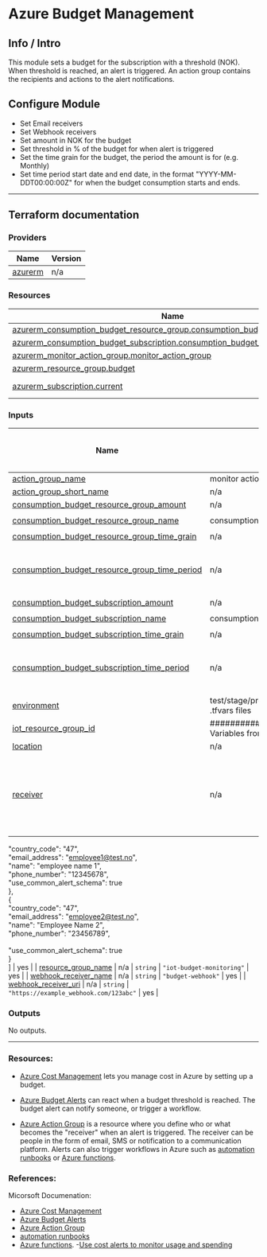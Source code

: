 # Azure Budget Management


## Info / Intro 
This module sets a budget for the subscription with a threshold (NOK). When threshold is reached, an alert is triggered. An action group contains the recipients and actions to the alert notifications. 



## Configure Module

- Set Email receivers 
- Set Webhook receivers 
- Set amount in NOK for the budget
- Set threshold in % of the budget for when alert is triggered
- Set the time grain for the budget, the period the amount is for (e.g. Monthly)
- Set time period start date and end date, in the format "YYYY-MM-DDT00:00:00Z" for when the budget consumption starts and ends.

-----------------------------------------------------------
## Terraform documentation 

### Providers

| Name | Version |
|------|---------|
| <a name="provider_azurerm"></a> [azurerm](#provider\_azurerm) | n/a |

### Resources

| Name | Type |
|------|------|
| [azurerm_consumption_budget_resource_group.consumption_budget_resource_group](https://registry.terraform.io/providers/hashicorp/azurerm/latest/docs/resources/consumption_budget_resource_group) | resource |
| [azurerm_consumption_budget_subscription.consumption_budget_subscription](https://registry.terraform.io/providers/hashicorp/azurerm/latest/docs/resources/consumption_budget_subscription) | resource |
| [azurerm_monitor_action_group.monitor_action_group](https://registry.terraform.io/providers/hashicorp/azurerm/latest/docs/resources/monitor_action_group) | resource |
| [azurerm_resource_group.budget](https://registry.terraform.io/providers/hashicorp/azurerm/latest/docs/resources/resource_group) | resource |
| [azurerm_subscription.current](https://registry.terraform.io/providers/hashicorp/azurerm/latest/docs/data-sources/subscription) | data source |

### Inputs

| Name | Description | Type | Default | Should Default be changed? |
|------|-------------|------|---------|:--------:|
| <a name="input_action_group_name"></a> [action\_group\_name](#input\_action\_group\_name) | monitor action group | `string` | `"monitor-action-group"` | yes |
| <a name="input_action_group_short_name"></a> [action\_group\_short\_name](#input\_action\_group\_short\_name) | n/a | `string` | `"budget-mon"` | yes |
| <a name="input_consumption_budget_resource_group_amount"></a> [consumption\_budget\_resource\_group\_amount](#input\_consumption\_budget\_resource\_group\_amount) | n/a | `number` | `10` | yes |
| <a name="input_consumption_budget_resource_group_name"></a> [consumption\_budget\_resource\_group\_name](#input\_consumption\_budget\_resource\_group\_name) | consumption budget resource group | `string` | `"consumption-budget-resource-group"` | yes |
| <a name="input_consumption_budget_resource_group_time_grain"></a> [consumption\_budget\_resource\_group\_time\_grain](#input\_consumption\_budget\_resource\_group\_time\_grain) | n/a | `string` | `"Monthly"` | no |
| <a name="input_consumption_budget_resource_group_time_period"></a> [consumption\_budget\_resource\_group\_time\_period](#input\_consumption\_budget\_resource\_group\_time\_period) | n/a | `list` | <pre>[<br>  "2022-03-01T00:00:00Z",<br>  "2023-01-01T00:00:00Z"<br>]</pre> | yes |
| <a name="input_consumption_budget_subscription_amount"></a> [consumption\_budget\_subscription\_amount](#input\_consumption\_budget\_subscription\_amount) | n/a | `number` | `10` | yes |
| <a name="input_consumption_budget_subscription_name"></a> [consumption\_budget\_subscription\_name](#input\_consumption\_budget\_subscription\_name) | consumption budget subscription | `string` | `"consumption-budget-subscription"` | yes |
| <a name="input_consumption_budget_subscription_time_grain"></a> [consumption\_budget\_subscription\_time\_grain](#input\_consumption\_budget\_subscription\_time\_grain) | n/a | `string` | `"Monthly"` | no |
| <a name="input_consumption_budget_subscription_time_period"></a> [consumption\_budget\_subscription\_time\_period](#input\_consumption\_budget\_subscription\_time\_period) | n/a | `list` | <pre>[<br>  "2022-04-01T00:00:00Z",<br>  "2023-01-01T00:00:00Z"<br>]</pre> | yes |
| <a name="input_environment"></a> [environment](#input\_environment) | test/stage/prod environment. This is set in .tfvars files | `string` | `""` | no |
| <a name="input_iot_resource_group_id"></a> [iot\_resource\_group\_id](#input\_iot\_resource\_group\_id) | ################################# Variables from other modules | `string` | `""` | no |
| <a name="input_location"></a> [location](#input\_location) | n/a | `string` | `"norwayeast"` | no |
| <a name="input_receiver"></a> [receiver](#input\_receiver) | n/a | <pre>list(object({<br>        name                    = string<br>        email_address           = string<br>        country_code            = string<br>        phone_number            = string<br>        use_common_alert_schema = bool<br>    }))</pre> | <pre>[<br>  {<br>  
  "country_code": "47",<br>    "email_address": "employee1@test.no",<br>    "name": "employee name 1",<br>    "phone_number": "12345678",<br>    "use_common_alert_schema": true<br>  },<br>  {<br>    "country_code": "47",<br>    "email_address": "employee2@test.no",<br>    "name": "Employee Name 2",<br>    "phone_number": "23456789",<br>   
 "use_common_alert_schema": true<br>  }<br>]</pre> | yes |
| <a name="input_resource_group_name"></a> [resource\_group\_name](#input\_resource\_group\_name) | n/a | `string` | `"iot-budget-monitoring"` | yes |
| <a name="input_webhook_receiver_name"></a> [webhook\_receiver\_name](#input\_webhook\_receiver\_name) | n/a | `string` | `"budget-webhook"` | yes |
| <a name="input_webhook_receiver_uri"></a> [webhook\_receiver\_uri](#input\_webhook\_receiver\_uri) | n/a | `string` | `"https://example_webhook.com/123abc"` | yes |

### Outputs

No outputs.


-----------------------------------------------------
### Resources:

- [Azure Cost Management](https://docs.microsoft.com/en-us/azure/cost-management-billing/) lets you manage cost in Azure by setting up a budget. 

- [Azure Budget Alerts](https://docs.microsoft.com/en-us/azure/cost-management-billing/costs/cost-mgt-alerts-monitor-usage-spending) can react when a budget threshold is reached. The budget alert can notify someone, or trigger a workflow.
- [Azure Action Group](https://docs.microsoft.com/en-us/azure/azure-monitor/alerts/action-groups) is a resource where you define who or what becomes the "receiver" when an alert is triggered. The receiver can be people in the form of email, SMS or notification to a communication platform. Alerts can also trigger workflows in Azure such as [automation runbooks](https://docs.microsoft.com/en-us/azure/automation/automation-runbook-types) or [Azure functions](https://docs.microsoft.com/en-us/azure/azure-functions/functions-overview).


### References:

Micorsoft Documenation:
- [Azure Cost Management](https://docs.microsoft.com/en-us/azure/cost-management-billing/) 
- [Azure Budget Alerts](https://docs.microsoft.com/en-us/azure/cost-management-billing/costs/cost-mgt-alerts-monitor-usage-spending) 
- [Azure Action Group](https://docs.microsoft.com/en-us/azure/azure-monitor/alerts/action-groups) 
- [automation runbooks](https://docs.microsoft.com/en-us/azure/automation/automation-runbook-types) 
- [Azure functions](https://docs.microsoft.com/en-us/azure/azure-functions/functions-overview).
-[Use cost alerts to monitor usage and spending](https://docs.microsoft.com/en-us/azure/cost-management-billing/costs/cost-mgt-alerts-monitor-usage-spending)
